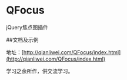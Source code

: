 QFocus
===========

jQuery焦点图插件

##文档及示例

地址：[http://qianliwei.com/QFocus/index.html](http://qianliwei.com/QFocus/index.html) 

学习之余所作，供交流学习。